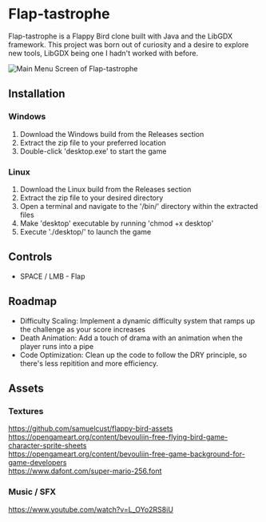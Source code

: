 # Flap-tastrophe

Flap-tastrophe is a Flappy Bird clone built with Java and the LibGDX framework. This project was born out of curiosity and a desire to explore new tools, LibGDX being one I hadn't worked with before.

![Main Menu Screen of Flap-tastrophe](https://i.imgur.com/U7CKHuB.png)

## Installation
### Windows

1. Download the Windows build from the Releases section
2. Extract the zip file to your preferred location
3. Double-click 'desktop.exe' to start the game

### Linux

1. Download the Linux build from the Releases section
2. Extract the zip file to your desired directory
3. Open a terminal and navigate to the '/bin/' directory within the extracted files
4. Make 'desktop' executable by running 'chmod +x desktop'
5. Execute './desktop/' to launch the game

## Controls

* SPACE / LMB - Flap

## Roadmap

* Difficulty Scaling: Implement a dynamic difficulty system that ramps up the challenge as your score increases
* Death Animation: Add a touch of drama with an animation when the player runs into a pipe
* Code Optimization: Clean up the code to follow the DRY principle, so there's less repitition and more efficiency.

## Assets
### Textures

https://github.com/samuelcust/flappy-bird-assets  
https://opengameart.org/content/bevouliin-free-flying-bird-game-character-sprite-sheets  
https://opengameart.org/content/bevouliin-free-game-background-for-game-developers  
https://www.dafont.com/super-mario-256.font

### Music / SFX

https://www.youtube.com/watch?v=L_OYo2RS8iU
